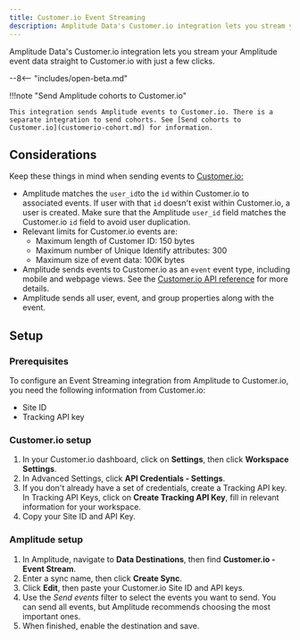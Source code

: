 ```yaml
---
title: Customer.io Event Streaming
description: Amplitude Data's Customer.io integration lets you stream your Amplitude event data straight to Customer.io with just a few clicks.
---
```


Amplitude Data's Customer.io integration lets you stream your Amplitude event data straight to Customer.io with just a few clicks.

--8<-- "includes/open-beta.md"

!!!note "Send Amplitude cohorts to Customer.io"

    This integration sends Amplitude events to Customer.io. There is a separate integration to send cohorts. See [Send cohorts to Customer.io](customerio-cohort.md) for information.

## Considerations

Keep these things in mind when sending events to [Customer.io:](http://customer.io/)

- Amplitude matches the `user_id`to the `id` within Customer.io to associated events. If user with that `id` doesn't exist within Customer.io, a user is created. Make sure that the Amplitude `user_id` field matches the Customer.io `id` field to avoid user duplication.
- Relevant limits for Customer.io events are:
  - Maximum length of Customer ID: 150 bytes
  - Maximum number of Unique Identify attributes: 300
  - Maximum size of event data: 100K bytes
- Amplitude sends events to Customer.io as an `event` event type, including mobile and webpage views. See the [Customer.io API reference](https://www.customer.io/docs/api/#tag/Track-Events) for more details.
- Amplitude sends all user, event, and group properties along with the event.

## Setup

### Prerequisites

To configure an Event Streaming integration from Amplitude to Customer.io, you need the following information from Customer.io:

- Site ID
- Tracking API key

### Customer.io setup

1. In your Customer.io dashboard, click on **Settings**, then click **Workspace Settings**.
2. In Advanced Settings, click **API Credentials - Settings**.
3. If you don't already have a set of credentials, create a Tracking API key. In Tracking API Keys, click on **Create Tracking API Key**, fill in relevant information for your workspace.
4. Copy your Site ID and API Key.

### Amplitude setup 

1. In Amplitude, navigate to **Data Destinations**, then find **Customer.io - Event Stream**.
2. Enter a sync name, then click **Create Sync**.
3. Click **Edit**, then paste your Customer.io Site ID and API keys.
4. Use the _Send events_ filter to select the events you want to send. You can send all events, but Amplitude recommends choosing the most important ones.
5. When finished, enable the destination and save.
